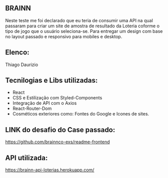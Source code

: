 ## BRAINN

Neste teste me foi declarado que eu teria de consumir uma API na qual passaram para criar um site de amostra de resultado da Loteria coforme o tipo de jogo que o usuário seleciona-se. Para entregar um design com base no layout passado e responsivo para mobiles e desktop.

## Elenco:
Thiago Daurizio

## Tecnilogias e Libs utilizadas:
- React
- CSS e Estilização com Styled-Components
- Integração de API com o Axios
- React-Router-Dom
- Cosméticos exteriores como: Fontes do Google e Icones de sites.

## LINK do desafio do Case passado:
https://github.com/brainnco-exs/readme-frontend

## API utilizada:
https://brainn-api-loterias.herokuapp.com/
